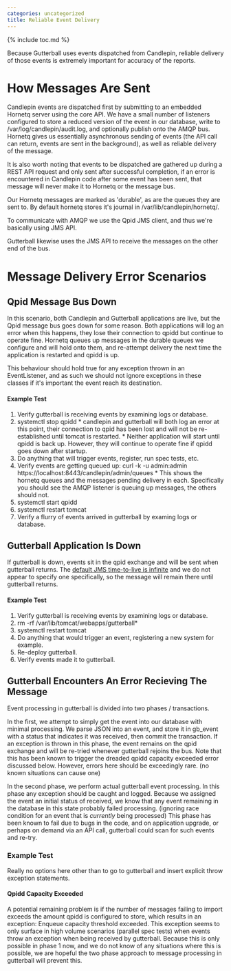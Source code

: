 ```yaml
---
categories: uncategorized
title: Reliable Event Delivery
---
```

{% include toc.md %}

Because Gutterball uses events dispatched from Candlepin, reliable delivery of those events is extremely important for accuracy of the reports.

# How Messages Are Sent

Candlepin events are dispatched first by submitting to an embedded Hornetq server using the core API. We have a small number of listeners configured to store a reduced version of the event in our database, write to /var/log/candlepin/audit.log, and optionally publish onto the AMQP bus. Hornetq gives us essentially asynchronous sending of events (the API call can return, events are sent in the background), as well as reliable delivery of the message.

It is also worth noting that events to be dispatched are gathered up during a REST API request and only sent after successful completion, if an error is encountered in Candlepin code after some event has been sent, that message will never make it to Hornetq or the message bus.

Our Hornetq messages are marked as 'durable', as are the queues they are sent to. By default hornetq stores it's journal in /var/lib/candlepin/hornetq/.

To communicate with AMQP we use the Qpid JMS client, and thus we're basically using JMS API.

Gutterball likewise uses the JMS API to receive the messages on the other end of the bus.

# Message Delivery Error Scenarios

## Qpid Message Bus Down

In this scenario, both Candlepin and Gutterball applications are live, but the Qpid message bus goes down for some reason. Both applications will log an error when this happens, they lose their connection to qpidd but continue to operate fine. Hornetq queues up messages in the durable queues we configure and will hold onto them, and re-attempt delivery the next time the application is restarted and qpidd is up.

This behaviour should hold true for any exception thrown in an EventListener, and as such we should not ignore exceptions in these classes if it's important the event reach its destination.

#### Example Test

  1. Verify gutterball is receiving events by examining logs or database.
  1. systemctl stop qpidd
    * candlepin and gutterball will both log an error at this point, their connection to qpid has been lost and will not be re-established until tomcat is restarted.
    * Neither application will start until qpidd is back up. However, they will continue to operate fine if qpidd goes down after startup.
  1. Do anything that will trigger events, register, run spec tests, etc.
  1. Verify events are getting queued up: curl -k -u admin:admin https://localhost:8443/candlepin/admin/queues
    * This shows the hornetq queues and the messages pending delivery in each. Specifically you should see the AMQP listener is queuing up messages, the others should not.
  1. systemctl start qpidd
  1. systemctl restart tomcat
  1. Verify a flurry of events arrived in gutterball by examing logs or database.


## Gutterball Application Is Down

If gutterball is down, events sit in the qpid exchange and will be sent when gutterball returns. The [default JMS time-to-live is infinite](http://docs.oracle.com/javaee/1.4/api/javax/jms/Message.html#DEFAULT_TIME_TO_LIVE) and we do not appear to specify one specifically, so the message will remain there until gutterball returns.

#### Example Test

  1. Verify gutterball is receiving events by examining logs or database.
  1. rm -rf /var/lib/tomcat/webapps/gutterball*
  1. systemctl restart tomcat
  1. Do anything that would trigger an event, registering a new system for example.
  1. Re-deploy gutterball.
  1. Verify events made it to gutterball.


## Gutterball Encounters An Error Recieving The Message

Event processing in gutterball is divided into two phases / transactions.

In the first, we attempt to simply get the event into our database with minimal processing. We parse JSON into an event, and store it in gb_event with a status that indicates it was received, then commit the transaction. If an exception is thrown in this phase, the event remains on the qpid exchange and will be re-tried whenever gutterball rejoins the bus. Note that this has been known to trigger the dreaded qpidd capacity exceeded error discussed below. However, errors here should be exceedingly rare. (no known situations can cause one)

In the second phase, we perform actual gutterball event processing. In this phase any exception should be caught and logged. Because we assigned the event an initial status of received, we know that any event remaining in the database in this state probably failed processing. (ignoring race condition for an event that is *currently* being processed) This phase has been known to fail due to bugs in the code, and on application upgrade, or perhaps on demand via an API call, gutterball could scan for such events and re-try.

### Example Test

Really no options here other than to go to gutterball and insert explicit throw exception statements.

#### Qpidd Capacity Exceeded

A potential remaining problem is if the number of messages failing to import exceeds the amount qpidd is configured to store, which results in an exception: Enqueue capacity threshold exceeded. This exception seems to only surface in high volume scenarios (parallel spec tests) when events throw an exception when being received by gutterball. Because this is only possible in phase 1 now, and we do not know of any situations where this is possible, we are hopeful the two phase approach to message processing in gutterball will prevent this.

